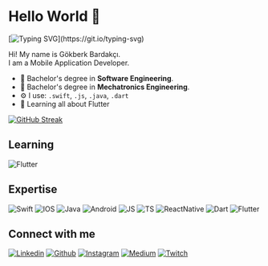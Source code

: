 # Hello World 👋

[![Typing SVG](https://readme-typing-svg.herokuapp.com?lines=Hi+There!;My+name+is+G%C3%B6kberk+Bardak%C3%A7%C4%B1.;Nice+to+meet+you.)](https://git.io/typing-svg)

Hi! My name is Gökberk Bardakçı.<br/>
I am a Mobile Application Developer.

<!-- - 🏢 I'm currently working at **Colendi** -->
 - 🔭 Bachelor's degree in **Software Engineering**.
 - 🔭 Bachelor's degree in **Mechatronics Engineering**.
 - ⚙️ I use: `.swift`, `.js`, `.java`, `.dart`
 - 🌱 Learning all about Flutter


[![GitHub Streak](http://github-readme-streak-stats.herokuapp.com?user=gokberkbar&theme=radical&date_format=M%20j%5B%2C%20Y%5D)](https://git.io/streak-stats)

## Learning
![Flutter](https://img.shields.io/badge/Flutter-02569B?style=for-the-badge&logo=flutter&logoColor=white)

## Expertise
![Swift](https://img.shields.io/badge/Swift-FA7343?style=for-the-badge&logo=swift&logoColor=white)
![IOS](https://img.shields.io/badge/iOS-000000?style=for-the-badge&logo=ios&logoColor=white)
![Java](https://img.shields.io/badge/Java-ED8B00?style=for-the-badge&logo=java&logoColor=white)
![Android](https://img.shields.io/badge/Android-3DDC84?style=for-the-badge&logo=android&logoColor=white)
![JS](https://img.shields.io/badge/JavaScript-F7DF1E?style=for-the-badge&logo=javascript&logoColor=black)
![TS](https://img.shields.io/badge/TypeScript-007ACC?style=for-the-badge&logo=typescript&logoColor=white)
![ReactNative](https://img.shields.io/badge/React_Native-20232A?style=for-the-badge&logo=react&logoColor=61DAFB)
![Dart](https://img.shields.io/badge/Dart-0175C2?style=for-the-badge&logo=dart&logoColor=white)
![Flutter](https://img.shields.io/badge/Flutter-02569B?style=for-the-badge&logo=flutter&logoColor=white)

## Connect with me
[![Linkedin](https://img.shields.io/badge/LinkedIn-0077B5?style=for-the-badge&logo=linkedin&logoColor=white)](https://tr.linkedin.com/in/gökberk-bardakçı-720b9b188)
[![Github](https://img.shields.io/badge/GitHub-100000?style=for-the-badge&logo=github&logoColor=white)](https://github.com/gokberkbar)
[![Instagram](https://img.shields.io/badge/Instagram-E4405F?style=for-the-badge&logo=instagram&logoColor=white)](https://www.instagram.com/gokberkbar/)
[![Medium](https://img.shields.io/badge/Medium-12100E?style=for-the-badge&logo=medium&logoColor=white)](https://medium.com/@gokberkbar)
[![Twitch](https://img.shields.io/badge/Twitch-9146FF?style=for-the-badge&logo=twitch&logoColor=white)](https://www.twitch.tv/gokberkbar)
